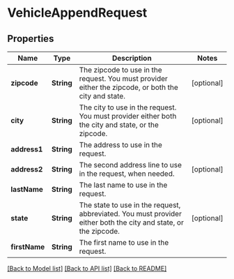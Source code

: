 # VehicleAppendRequest

## Properties
Name | Type | Description | Notes
------------ | ------------- | ------------- | -------------
**zipcode** | **String** | The zipcode to use in the request. You must provider either the zipcode, or both the city and state. | [optional] 
**city** | **String** | The city to use in the request. You must provider either both the city and state, or the zipcode. | [optional] 
**address1** | **String** | The address to use in the request. | 
**address2** | **String** | The second address line to use in the request, when needed. | [optional] 
**lastName** | **String** | The last name to use in the request. | 
**state** | **String** | The state to use in the request, abbreviated. You must provider either both the city and state, or the zipcode. | [optional] 
**firstName** | **String** | The first name to use in the request. | 

[[Back to Model list]](../README.md#documentation-for-models) [[Back to API list]](../README.md#documentation-for-api-endpoints) [[Back to README]](../README.md)


